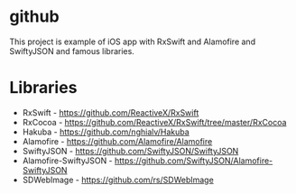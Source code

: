 # github
This project is example of iOS app with RxSwift and Alamofire and SwiftyJSON and famous libraries.

# Libraries
- RxSwift - https://github.com/ReactiveX/RxSwift
- RxCocoa - https://github.com/ReactiveX/RxSwift/tree/master/RxCocoa
- Hakuba - https://github.com/nghialv/Hakuba
- Alamofire - https://github.com/Alamofire/Alamofire
- SwiftyJSON - https://github.com/SwiftyJSON/SwiftyJSON
- Alamofire-SwiftyJSON - https://github.com/SwiftyJSON/Alamofire-SwiftyJSON
- SDWebImage - https://github.com/rs/SDWebImage
